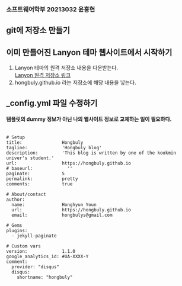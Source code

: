 ### 소프트웨어학부 20213032 윤홍현

## git에 저장소 만들기

## 이미 만들어진 Lanyon 테마 웹사이트에서 시작하기
1. Lanyon 테마의 원격 저장소 내용을 다운받는다.   
[Lanyon 원격 저장소 링크](https://github.com/poole/lanyon)
2. hongbuly.github.io 라는 저장소에 해당 내용을 넣는다.

## _config.yml 파일 수정하기
#### 탬플릿의 dummy 정보가 아닌 나의 웹사이트 정보로 교체하는 일이 필요하다.
<pre>
<code>
# Setup
title:               Hongbuly
tagline:             'Hongbuly blog'
description:         'This blog is written by one of the kookmin univer's student.'
url:                 https://hongbuly.github.io
# baseurl:             ''
paginate:            5
permalink:           pretty
comments:            true

# About/contact
author:
  name:              Honghyun Youn
  url:               https://hongbuly.github.io
  email:             hongbulys@gmail.com

# Gems
plugins:
  - jekyll-paginate

# Custom vars
version:             1.1.0
google_analytics_id: #UA-XXXX-Y
comment:
  provider: "disqus"
  disqus:
    shortname: "hongbuly"

</code>
</pre>
